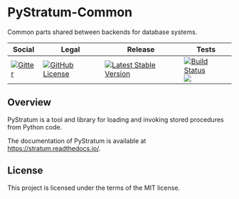 # PyStratum-Common

Common parts shared between backends for database systems.

<table>
    <thead>
        <tr>
            <th>Social</th>
            <th>Legal</th>
            <th>Release</th>
            <th>Tests</th>
        </tr>
    </thead>
    <tbody>
        <tr>
            <td>
                <a href="https://gitter.im/SetBased/py-stratum?utm_source=badge&utm_medium=badge&utm_campaign=pr-badge&utm_content=badge">
                    <img src="https://badges.gitter.im/SetBased/py-stratum.svg" alt="Gitter"/>
                </a>
            </td>
            <td>
                <a href="https://github.com/DatabaseStratum/py-stratum-common/blob/master/LICENSE.md"><img alt="GitHub License" src="https://img.shields.io/github/license/DatabaseStratum/py-stratum-common%20"></a>
            </td>
            <td>
                <a href="https://badge.fury.io/py/PyStratum-Common">
                    <img src="https://badge.fury.io/py/PyStratum-Common.svg" alt="Latest Stable Version"/>
                </a>
            </td>
            <td>
                <a href="https://github.com/DatabaseStratum/py-stratum-common/actions/workflows/unit.yml"><img src="https://github.com/DatabaseStratum/py-stratum-common/actions/workflows/unit.yml/badge.svg" alt="Build Status"/></a><br/>
                <a href="https://codecov.io/gh/DatabaseStratum/py-stratum-common"><img src="https://codecov.io/gh/DatabaseStratum/py-stratum-common/graph/badge.svg"/></a>
            </td>
        </tr>
    </tbody>
</table>

## Overview

PyStratum is a tool and library for loading and invoking stored procedures from Python code.

The documentation of PyStratum is available at https://stratum.readthedocs.io/.

## License

This project is licensed under the terms of the MIT license.

